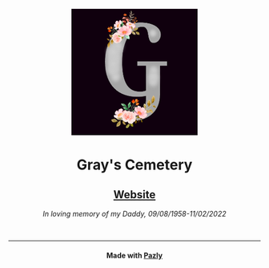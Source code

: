 <p align="center"><img src="assets/G.png" alt="G" width="50%"></p>
<h1 align="center">Gray's Cemetery</h1>
<h2 align="center"><a href="https://grays-cemetery.neocities.org">Website</a></h2>
<p align="center"><i>In loving memory of my Daddy, 09/08/1958-11/02/2022</i></p>
<br>
<hr>
<h4 align="center">Made with <a href="https://pazly.dev">Pazly</a></h4>
